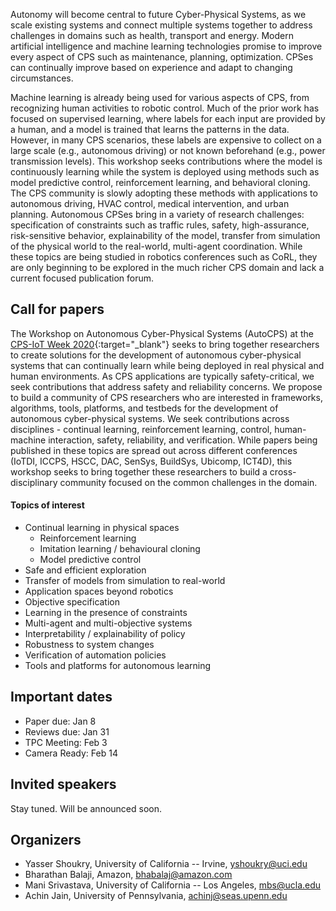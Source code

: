 
Autonomy will become central to future Cyber-Physical Systems, as we scale existing systems and connect multiple systems together to address challenges in domains such as health, transport and energy. Modern artificial intelligence and machine learning technologies promise to improve every aspect of CPS such as maintenance, planning, optimization. CPSes can continually improve based on experience and adapt to changing circumstances.

Machine learning is already being used for various aspects of CPS, from recognizing human activities to robotic control. Much of the prior work has focused on supervised learning, where labels for each input are provided by a human, and a model is trained that learns the patterns in the data. However, in many CPS scenarios, these labels are expensive to collect on a large scale (e.g., autonomous driving) or not known beforehand (e.g., power transmission levels). This workshop seeks contributions where the model is continuously learning while the system is deployed using methods such as model predictive control, reinforcement learning, and behavioral cloning. The CPS community is slowly adopting these methods with applications to autonomous driving, HVAC control, medical intervention, and urban planning. Autonomous CPSes bring in a variety of research challenges: specification of constraints such as traffic rules, safety, high-assurance, risk-sensitive behavior, explainability of the model, transfer from simulation of the physical world to the real-world, multi-agent coordination. While these topics are being studied in robotics conferences such as CoRL, they are only beginning to be explored  in the much richer CPS domain and lack a current focused publication forum. 


## Call for papers

The Workshop on Autonomous Cyber-Physical Systems (AutoCPS) at the [CPS-IoT Week 2020](https://www.cse.unsw.edu.au/~cpsiot/cpsweek2020/index.html){:target="_blank"} seeks to bring together researchers to create solutions for the development of autonomous cyber-physical systems that can continually learn while being deployed in real physical and human  environments. As CPS applications are typically safety-critical, we seek contributions that address safety and reliability concerns. We propose to build a community of CPS researchers who are interested in frameworks, algorithms, tools, platforms, and testbeds for the development of autonomous cyber-physical systems. We seek contributions across disciplines - continual learning, reinforcement learning, control, human-machine interaction, safety, reliability, and verification. While papers being published in these topics are spread out across different conferences (IoTDI, ICCPS, HSCC, DAC, SenSys, BuildSys, Ubicomp, ICT4D), this workshop seeks to bring together these researchers to build a cross-disciplinary community focused on the common challenges in the domain.

#### Topics of interest

- Continual learning in physical spaces
	- Reinforcement learning
	- Imitation learning / behavioural cloning
	- Model predictive control
- Safe and efficient exploration
- Transfer of models from simulation to real-world
- Application spaces beyond robotics
- Objective specification
- Learning in the presence of constraints
- Multi-agent and multi-objective systems
- Interpretability / explainability of policy
- Robustness to system changes
- Verification of automation policies
- Tools and platforms for autonomous learning


## Important dates

- Paper due: Jan 8 
- Reviews due: Jan 31
- TPC Meeting: Feb 3
- Camera Ready: Feb 14


## Invited speakers
Stay tuned. Will be announced soon.


## Organizers
- Yasser Shoukry, University of California -- Irvine, <yshoukry@uci.edu>
- Bharathan Balaji, Amazon, <bhabalaj@amazon.com>
- Mani Srivastava, University of California -- Los Angeles, <mbs@ucla.edu>
- Achin Jain, University of Pennsylvania, <achinj@seas.upenn.edu>